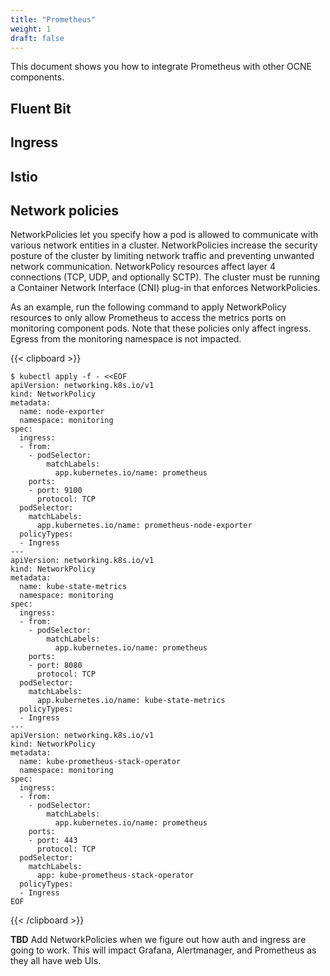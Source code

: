 ```yaml
---
title: "Prometheus"
weight: 1
draft: false
---
```

This document shows you how to integrate Prometheus with other OCNE components.

## Fluent Bit
## Ingress
## Istio
## Network policies
NetworkPolicies let you specify how a pod is allowed to communicate with various network entities in a cluster. NetworkPolicies increase the security posture of the cluster by limiting network traffic and preventing unwanted network communication. NetworkPolicy resources affect layer 4 connections (TCP, UDP, and optionally SCTP). The cluster must be running a Container Network Interface (CNI) plug-in that enforces NetworkPolicies.

As an example, run the following command to apply NetworkPolicy resources to only allow Prometheus to access the metrics ports on monitoring component pods. Note that these policies only affect ingress. Egress from the monitoring namespace is not impacted.

{{< clipboard >}}
<div class="highlight">

```
$ kubectl apply -f - <<EOF
apiVersion: networking.k8s.io/v1
kind: NetworkPolicy
metadata:
  name: node-exporter
  namespace: monitoring
spec:
  ingress:
  - from:
    - podSelector:
        matchLabels:
          app.kubernetes.io/name: prometheus
    ports:
    - port: 9100
      protocol: TCP
  podSelector:
    matchLabels:
      app.kubernetes.io/name: prometheus-node-exporter
  policyTypes:
  - Ingress
---
apiVersion: networking.k8s.io/v1
kind: NetworkPolicy
metadata:
  name: kube-state-metrics
  namespace: monitoring
spec:
  ingress:
  - from:
    - podSelector:
        matchLabels:
          app.kubernetes.io/name: prometheus
    ports:
    - port: 8080
      protocol: TCP
  podSelector:
    matchLabels:
      app.kubernetes.io/name: kube-state-metrics
  policyTypes:
  - Ingress
---
apiVersion: networking.k8s.io/v1
kind: NetworkPolicy
metadata:
  name: kube-prometheus-stack-operator
  namespace: monitoring
spec:
  ingress:
  - from:
    - podSelector:
        matchLabels:
          app.kubernetes.io/name: prometheus
    ports:
    - port: 443
      protocol: TCP
  podSelector:
    matchLabels:
      app: kube-prometheus-stack-operator
  policyTypes:
  - Ingress
EOF
```
</div>
{{< /clipboard >}}

**TBD** Add NetworkPolicies when we figure out how auth and ingress are going to work. This will impact Grafana, Alertmanager, and Prometheus as they all have web UIs.

